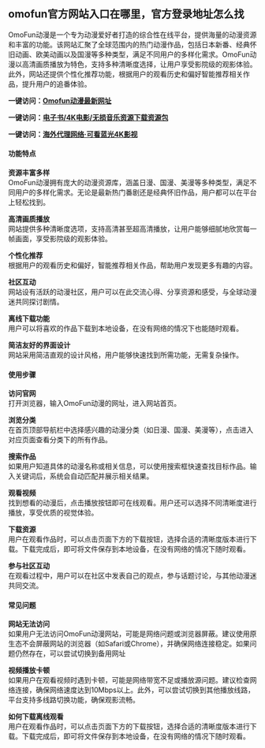 <h2>omofun官方网站入口在哪里，官方登录地址怎么找</h2>
<p>OmoFun动漫是一个专为动漫爱好者打造的综合性在线平台，提供海量的动漫资源和丰富的功能。该网站汇聚了全球范围内的热门动漫作品，包括日本新番、经典怀旧动画、欧美动画以及国漫等多种类型，满足不同用户的多样化需求。OmoFun动漫以高清画质播放为特色，支持多种清晰度选择，让用户享受影院级的观影体验。此外，网站还提供个性化推荐功能，根据用户的观看历史和偏好智能推荐相关作品，提升用户的追番体验。</p>
<p><strong>一键访问：</strong><a href="https://www.xxsnav.com/sites/1587.html" target="_blank"><strong>Omofun动漫最新网址</strong></a></p>
<p><strong>一键访问：</strong><a href="https://wangpanziyuan.pages.dev/" target="_blank"><strong>电子书/4K电影/无损音乐资源下载资源包</strong></a></p>
<p><strong>一键访问：</strong><a href="http://ip.harmonylink.net/share/e82025" target="_blank"><strong>海外代理网络·可看蓝光4K影视</strong></a></p>
<h4><strong>功能特点</strong></h4>
<p><strong>资源丰富多样</strong><br>OmoFun动漫拥有庞大的动漫资源库，涵盖日漫、国漫、美漫等多种类型，满足不同用户的多样化需求。无论是最新热门番剧还是经典怀旧作品，用户都可以在平台上轻松找到。</p>
<p><strong>高清画质播放</strong><br>网站提供多种清晰度选项，支持高清甚至超高清播放，让用户能够细腻地欣赏每一帧画面，享受影院级的观影体验。</p>
<p><strong>个性化推荐</strong><br>根据用户的观看历史和偏好，智能推荐相关作品，帮助用户发现更多有趣的内容。</p>
<p><strong>社区互动</strong><br>网站设有活跃的动漫社区，用户可以在此交流心得、分享资源和感受，与全球动漫迷共同探讨剧情。</p>
<p><strong>离线下载功能</strong><br>用户可以将喜欢的作品下载到本地设备，在没有网络的情况下也能随时观看。</p>
<p><strong>简洁友好的界面设计</strong><br>网站采用简洁直观的设计风格，用户能够快速找到所需功能，无需复杂操作。</p>
<h4><strong>使用步骤</strong></h4>
<p><strong>访问官网</strong><br>打开浏览器，输入OmoFun动漫的网址，进入网站首页。</p>
<p><strong>浏览分类</strong><br>在首页顶部导航栏中选择感兴趣的动漫分类（如日漫、国漫、美漫等），点击进入对应页面查看分类下的所有作品。</p>
<p><strong>搜索作品</strong><br>如果用户知道具体的动漫名称或相关信息，可以使用搜索框快速查找目标作品。输入关键词后，系统会自动匹配并展示相关结果。</p>
<p><strong>观看视频</strong><br>找到想看的动漫后，点击播放按钮即可在线观看。用户还可以选择不同清晰度进行播放，享受优质的视觉体验。</p>
<p><strong>下载资源</strong><br>用户在观看作品时，可以点击页面下方的下载按钮，选择合适的清晰度版本进行下载。下载完成后，即可将文件保存到本地设备，在没有网络的情况下随时观看。</p>
<p><strong>参与社区互动</strong><br>在观看过程中，用户可以在社区中发表自己的观点，参与话题讨论，与其他动漫迷共同交流。</p>
<h4><strong>常见问题</strong></h4>
<p><strong>网站无法访问</strong><br>如果用户无法访问OmoFun动漫网站，可能是网络问题或浏览器屏蔽。建议使用原生态不会屏蔽网站的浏览器（如Safari或Chrome），并确保网络连接稳定。如果问题仍然存在，可以尝试切换到备用网址</p>
<p><strong>视频播放卡顿</strong><br>如果用户在观看视频时遇到卡顿，可能是网络带宽不足或播放源问题。建议检查网络连接，确保网络速度达到10Mbps以上。此外，可以尝试切换到其他播放线路，平台支持多线路切换功能，确保观影流畅。</p>
<p><strong>如何下载离线观看</strong><br>用户在观看作品时，可以点击页面下方的下载按钮，选择合适的清晰度版本进行下载。下载完成后，即可将文件保存到本地设备，在没有网络的情况下随时观看。</p>
